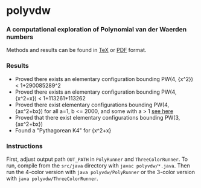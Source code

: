 
# polyvdw

### A computational exploration of Polynomial van der Waerden numbers
Methods and results can be found in [TeX](https://github.com/zaprice/polyvdw/blob/master/results/bounds.tex) or [PDF](https://cryptopocalyp.se/assets/bounds.pdf) format.

### Results
* Proved there exists an elementary configuration bounding PW(4, {x^2}) < 1+290085289^2
* Proved there exists an elementary configuration bounding PW(4, {x^2+x}) < 1+113261*113262
* Proved there exist elementary configurations bounding PW(4, {ax^2+bx}) for all a=1, b <= 2000, and some with a > 1 [see here](https://cryptopocalyp.se/assets/bounds.pdf)
* Proved that there exist elementary configurations bounding PW(3, {ax^2+bx})
* Found a "Pythagorean K4" for {x^2+x}

### Instructions
First, adjust output path `OUT_PATH` in `PolyRunner` and `ThreeColorRunner`.
To run, compile from the `src/java` directory with `javac polyvdw/*.java`.
Then run the 4-color version with `java polyvdw/PolyRunner` or the 3-color version with `java polyvdw/ThreeColorRunner`.
